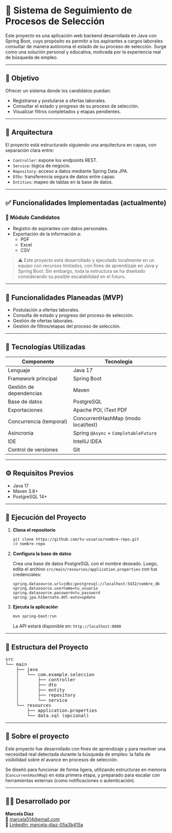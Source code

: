 # 📌 Sistema de Seguimiento de Procesos de Selección

Este proyecto es una aplicación web backend desarrollada en Java con Spring Boot, cuyo propósito es permitir a los aspirantes a cargos laborales consultar de manera autónoma el estado de su proceso de selección. Surge como una solución personal y educativa, motivada por la experiencia real de búsqueda de empleo.

---

## 🎯 Objetivo

Ofrecer un sistema donde los candidatos puedan:

- Registrarse y postularse a ofertas laborales.
- Consultar el estado y progreso de su proceso de selección.
- Visualizar filtros completados y etapas pendientes.

---

## 🧱 Arquitectura

El proyecto está estructurado siguiendo una arquitectura en capas, con separación clara entre:

- `Controller`: expone los endpoints REST.
- `Service`: lógica de negocio.
- `Repository`: acceso a datos mediante Spring Data JPA.
- `DTOs`: transferencia segura de datos entre capas.
- `Entities`: mapeo de tablas en la base de datos.

---

## ✅ Funcionalidades Implementadas (actualmente)

### 👤 Módulo Candidatos

- Registro de aspirantes con datos personales.
- Exportación de la información a:
  - PDF
  - Excel
  - CSV

> ⚠️ Este proyecto está desarrollado y ejecutado localmente en un equipo con recursos limitados, con fines de aprendizaje en Java y Spring Boot. Sin embargo, toda la estructura se ha diseñado considerando su posible escalabilidad en el futuro.

---

## 🔧 Funcionalidades Planeadas (MVP)

- Postulación a ofertas laborales.
- Consulta de estado y progreso del proceso de selección.
- Gestión de ofertas laborales.
- Gestión de filtros/etapas del proceso de selección.

---

## 🧪 Tecnologías Utilizadas

| Componente              | Tecnología                                  |
|------------------------|---------------------------------------------|
| Lenguaje               | Java 17                                     |
| Framework principal    | Spring Boot                                 |
| Gestión de dependencias| Maven                                       |
| Base de datos          | PostgreSQL                                  |
| Exportaciones          | Apache POI, iText PDF                       |
| Concurrencia (temporal)| ConcurrentHashMap (modo local/test)         |
| Asincronía             | Spring `@Async` + `CompletableFuture`       |
| IDE                    | IntelliJ IDEA                               |
| Control de versiones   | Git                                         |

---

## ⚙️ Requisitos Previos

- Java 17
- Maven 3.8+
- PostgreSQL 14+

---

## 🚀 Ejecución del Proyecto

1. **Clona el repositorio**

    ```bash
    git clone https://github.com/tu-usuario/nombre-repo.git
    cd nombre-repo
    ```

2. **Configura la base de datos**

    Crea una base de datos PostgreSQL con el nombre deseado. Luego, edita el archivo `src/main/resources/application.properties` con tus credenciales:

    ```properties
    spring.datasource.url=jdbc:postgresql://localhost:5432/nombre_db
    spring.datasource.username=tu_usuario
    spring.datasource.password=tu_password
    spring.jpa.hibernate.ddl-auto=update
    ```

3. **Ejecuta la aplicación**

    ```bash
    mvn spring-boot:run
    ```

    La API estará disponible en: `http://localhost:8080`

---

## 📂 Estructura del Proyecto

<pre>
src
└── main
    ├── java
    │   └── com.example.seleccion
    │       ├── controller
    │       ├── dto
    │       ├── entity
    │       ├── repository
    │       └── service
    └── resources
        ├── application.properties
        └── data.sql (opcional)
</pre>

---

## 🙋 Sobre el proyecto

Este proyecto fue desarrollado con fines de aprendizaje y para resolver una necesidad real detectada durante la búsqueda de empleo: la falta de visibilidad sobre el avance en procesos de selección.

Se diseñó para funcionar de forma ligera, utilizando estructuras en memoria (`ConcurrentHashMap`) en esta primera etapa, y preparado para escalar con herramientas externas (como notificaciones o autenticación).

---

## 👩‍💻 Desarrollado por

**Marcela Diaz**  
📧 marcela514@email.com  
🔗 [LinkedIn: marcela-diaz-05a3b415a](https://www.linkedin.com/in/marcela-diaz-05a3b415a/)
